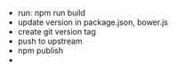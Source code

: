 - run: npm run build
- update version in package.json, bower.js
- create git version tag
- push to upstream
- npm publish
- 